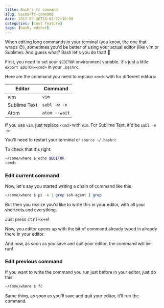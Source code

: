 ```yaml
---
title: Bash's fc command
slug: bashs-fc-command
date: 2017-09-26T18:03:22+10:00
categories: [cool feature]
tags: [bash, editor]
---
```


When editing long commands in your terminal (you know, the one that wraps
:wink:), sometimes you'd be better of using your actual editor (like vim or
Sublime). And guess what? Bash let's you do that! :tada:<!--more-->


First, you need to set your `$EDITOR` environment variable. It's just a little
`export EDITOR=<cmd>` in your `.bashrc`.

Here are the command you need to replace `<cmd>` with for different editors:

| Editor       | Command       |
|--------------|---------------|
| vim          | `vim`         |
| Sublime Text | `subl -w -n`  |
| Atom         | `atom --wait` |

If you use `vim`, just replace `<cmd>` with `vim`. For Sublime Text, it'd be
`subl -n -w`.

You'll need to restart your terminal or `source ~/.bashrc`

To check that it's right:

```bash
~/some/where $ echo $EDITOR
<cmd>
```

### Edit current command

Now, let's say you started writing a chain of command like this

```bash
~/some/where $ ps -A | grep ssh-agent | grep 
```

But then you realize you'd like to write this in your editor, with all your
shortcuts and everything.

Just press <kbd>ctrl+x+e</kbd>!

Now, you editor opens up with the bit of command already typed in already there
in your editor.

And now, as soon as you save and quit your editor, the command will be run!

### Edit previous command

If you want to write the command you run just before in your editor, just do
this:

```bash
~/some/where $ fc
```

Same thing, as soon as you'll save and quit your editor, it'll run the command.
